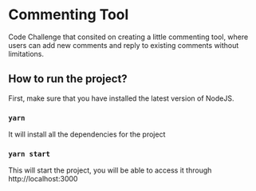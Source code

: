 # Commenting Tool

Code Challenge that consited on creating a little commenting tool, where users can add new comments and reply to existing comments without limitations.

## How to run the project?

First, make sure that you have installed the latest version of NodeJS.

### `yarn`

It will install all the dependencies for the project

### `yarn start`

This will start the project, you will be able to access it through http://localhost:3000